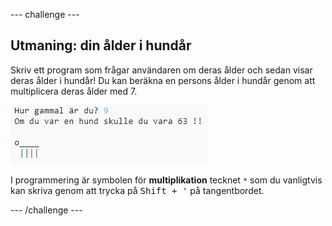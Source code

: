 --- challenge ---

## Utmaning: din ålder i hundår

Skriv ett program som frågar användaren om deras ålder och sedan visar deras ålder i hundår! Du kan beräkna en persons ålder i hundår genom att multiplicera deras ålder med 7.

![skärmdump](images/me-dog-years.png)

I programmering är symbolen för **multiplikation** tecknet `*` som du vanligtvis kan skriva genom att trycka på <kbd>Shift + '</kbd> på tangentbordet.

--- /challenge ---